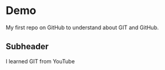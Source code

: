 # Demo

My first repo on GitHub to understand about GIT and GitHub.


## Subheader

I learned GIT from YouTube 
